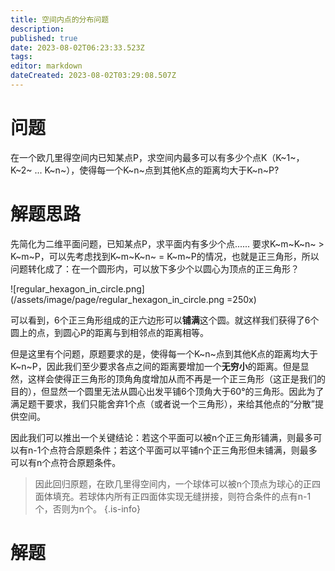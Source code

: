 ```yaml
---
title: 空间内点的分布问题
description: 
published: true
date: 2023-08-02T06:23:33.523Z
tags: 
editor: markdown
dateCreated: 2023-08-02T03:29:08.507Z
---
```


# 问题
在一个欧几里得空间内已知某点P，求空间内最多可以有多少个点K（K~1~，K~2~ ... K~n~），使得每一个K~n~点到其他K点的距离均大于K~n~P?

# 解题思路
先简化为二维平面问题，已知某点P，求平面内有多少个点......
要求K~m~K~n~ > K~m~P，可以先考虑找到K~m~K~n~ = K~m~P的情况，也就是正三角形，所以问题转化成了：在一个圆形内，可以放下多少个以圆心为顶点的正三角形？

![regular_hexagon_in_circle.png](/assets/image/page/regular_hexagon_in_circle.png =250x)

可以看到，6个正三角形组成的正六边形可以**铺满**这个圆。就这样我们获得了6个圆上的点，到圆心P的距离与到相邻点的距离相等。

但是这里有个问题，原题要求的是，使得每一个K~n~点到其他K点的距离均大于K~n~P，因此我们至少要求各点之间的距离要增加一个**无穷小**的距离。但是显然，这样会使得正三角形的顶角角度增加从而不再是一个正三角形（这正是我们的目的），但显然一个圆里无法从圆心出发平铺6个顶角大于60°的三角形。因此为了满足题干要求，我们只能舍弃1个点（或者说一个三角形），来给其他点的“分散”提供空间。

因此我们可以推出一个关键结论：若这个平面可以被n个正三角形铺满，则最多可以有n-1个点符合原题条件；若这个平面可以平铺n个正三角形但未铺满，则最多可以有n个点符合原题条件。

> 因此回归原题，在欧几里得空间内，一个球体可以被n个顶点为球心的正四面体填充。若球体内所有正四面体实现无缝拼接，则符合条件的点有n-1个，否则为n个。
{.is-info}


# 解题